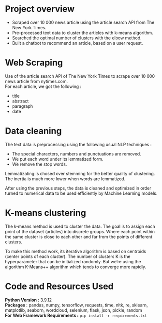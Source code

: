 # Project overview

* Scraped over 10 000 news article using the article search API from The New York Times.
* Pre-processed text data to cluster the articles with k-means algorithm. 
* Searched the optimal number of clusters with the elbow method.
* Built a chatbot to recommend an article, based on a user request.

# Web Scraping

Use of the article search API of The New York Times to scrape over 10 000 news article from nytimes.com.                                   
For each article, we got the following :
*	title
*	abstract
*	paragraph
*	date

# Data cleaning

The text data is preprocessing using the following usual NLP techniques :
* The special characters, numbers and punctuations are removed.
* We put each word under its lemmatized form.
* We remove the stop words.

Lemmatizating is chosed over stemming for the better quality of clustering. The inertia is much more lower
when words are lemmatized.

After using the previous steps, the data is cleaned and optimized in order turned to numerical data to be used efficiently by Machine Learning models.  

# K-means clustering 

The k-means method is used to cluster the data. The goal is to assign each point of the dataset (articles) into discrete groups. Where each point within the same cluster is close to each other and far from the points of different clusters.

To make this method work, its iterative algorithm is based on centroids (center points of each cluster). The number of clusters K is the hyperparameter that can be initialized randomly. But we’re using the algorithm K-Means++ algorithm which tends to converge more rapidly. 

# Code and Resources Used 

**Python Version :** 3.9.12                                                                 
**Packages :** pandas, numpy, tensorflow, requests, time, nltk, re, sklearn, matplotlib, seaborn, wordcloud, selenium, flask, json, pickle, random                                
**For Web Framework Requirements :**  ```pip install -r requirements.txt```                               
